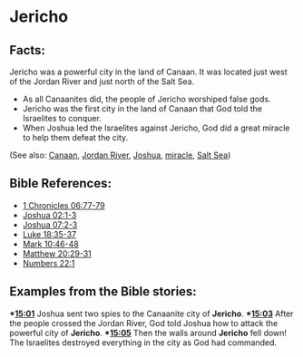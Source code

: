 # Jericho #

## Facts: ##

Jericho was a powerful city in the land of Canaan. It was located just west of the Jordan River and just north of the Salt Sea.

* As all Canaanites did, the people of Jericho worshiped false gods.
* Jericho was the first city in the land of Canaan that God told the Israelites to conquer.
* When Joshua led the Israelites against Jericho, God did a great miracle to help them defeat the city.

(See also: [Canaan](../other/canaan.md), [Jordan River](../other/jordanriver.md), [Joshua](../other/joshua.md), [miracle](../kt/miracle.md), [Salt Sea](../other/saltsea.md))

## Bible References: ##

* [1 Chronicles 06:77-79](en/tn/1ch/help/06/77)
* [Joshua 02:1-3](en/tn/jos/help/02/01)
* [Joshua 07:2-3](en/tn/jos/help/07/02)
* [Luke 18:35-37](en/tn/luk/help/18/35)
* [Mark 10:46-48](en/tn/mrk/help/10/46)
* [Matthew 20:29-31](en/tn/mat/help/20/29)
* [Numbers 22:1](en/tn/num/help/22/01)

## Examples from the Bible stories: ##

  __*[15:01](en/tn/obs/help/15/01)__ Joshua sent two spies to the Canaanite city of __Jericho__.
  __*[15:03](en/tn/obs/help/15/03)__ After the people crossed the Jordan River, God told Joshua how to attack the powerful city of __Jericho__.
  __*[15:05](en/tn/obs/help/15/05)__ Then the walls around __Jericho__ fell down! The Israelites destroyed everything in the city as God had commanded.